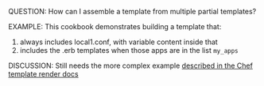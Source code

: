 QUESTION: How can I assemble a template from multiple partial templates?

EXAMPLE: This cookbook demonstrates building a template that:
1. always includes local1.conf, with variable content inside that
1. includes the <app>.erb templates when those apps are in the list `my_apps`

DISCUSSION: Still needs the more complex example [described in the Chef template render docs](https://docs.getchef.com/resource_template.html#render-method)

